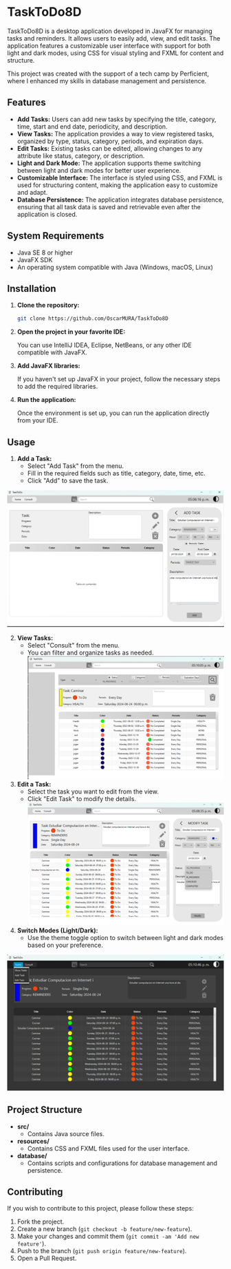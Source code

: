 

# TaskToDo8D

TaskToDo8D is a desktop application developed in JavaFX for managing tasks and reminders. It allows users to easily add, view, and edit tasks. The application features a customizable user interface with support for both light and dark modes, using CSS for visual styling and FXML for content and structure.

This project was created with the support of a tech camp by Perficient, where I enhanced my skills in database management and persistence.

## Features

- **Add Tasks:** Users can add new tasks by specifying the title, category, time, start and end date, periodicity, and description.
- **View Tasks:** The application provides a way to view registered tasks, organized by type, status, category, periods, and expiration days.
- **Edit Tasks:** Existing tasks can be edited, allowing changes to any attribute like status, category, or description.
- **Light and Dark Mode:** The application supports theme switching between light and dark modes for better user experience.
- **Customizable Interface:** The interface is styled using CSS, and FXML is used for structuring content, making the application easy to customize and adapt.
- **Database Persistence:** The application integrates database persistence, ensuring that all task data is saved and retrievable even after the application is closed.

## System Requirements

- Java SE 8 or higher
- JavaFX SDK
- An operating system compatible with Java (Windows, macOS, Linux)

## Installation

1. **Clone the repository:**

    ```bash
    git clone https://github.com/OscarMURA/TaskToDo8D
    ```

2. **Open the project in your favorite IDE:**

    You can use IntelliJ IDEA, Eclipse, NetBeans, or any other IDE compatible with JavaFX.

3. **Add JavaFX libraries:**

    If you haven't set up JavaFX in your project, follow the necessary steps to add the required libraries.

4. **Run the application:**

    Once the environment is set up, you can run the application directly from your IDE.

## Usage

1. **Add a Task:**
   - Select "Add Task" from the menu.
   - Fill in the required fields such as title, category, date, time, etc.
   - Click "Add" to save the task.

![Add Task](img/addTask.png)


2. **View Tasks:**
   - Select "Consult" from the menu.
   - You can filter and organize tasks as needed.
![Consult](img/consult.png)
3. **Edit a Task:**
   - Select the task you want to edit from the view.
   - Click "Edit Task" to modify the details.
![Edit](img/edit.png)
4. **Switch Modes (Light/Dark):**
   - Use the theme toggle option to switch between light and dark modes based on your preference.

![Mode Dark](<img/ModeDark And opctions.png>)

## Project Structure

- **src/**
  - Contains Java source files.
- **resources/**
  - Contains CSS and FXML files used for the user interface.
- **database/**
  - Contains scripts and configurations for database management and persistence.

## Contributing

If you wish to contribute to this project, please follow these steps:

1. Fork the project.
2. Create a new branch (`git checkout -b feature/new-feature`).
3. Make your changes and commit them (`git commit -am 'Add new feature'`).
4. Push to the branch (`git push origin feature/new-feature`).
5. Open a Pull Request.
